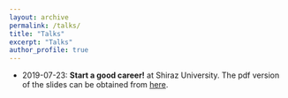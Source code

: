 ```yaml
---
layout: archive
permalink: /talks/
title: "Talks"
excerpt: "Talks"
author_profile: true
---
```


- 2019-07-23: **Start a good career!** at Shiraz University. The pdf version of the slides can be obtained from [here](https://amirsojoodi.github.io/files/StartAGoodCareer.pdf).
